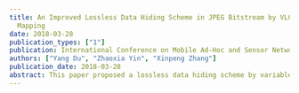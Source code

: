 ```yaml
---
title: An Improved Lossless Data Hiding Scheme in JPEG Bitstream by VLC Mapping
  Mapping
date: 2018-03-28
publication_types: ["1"] 
publication: International Conference on Mobile Ad-Hoc and Sensor Networks
authors: ["Yang Du", "Zhaoxia Yin", "Xinpeng Zhang"]
publication_date: 2018-03-28
abstract: This paper proposed a lossless data hiding scheme by variable length code (VLC) mapping, which focused on embedding additional data into JPEG bitstream. The entropy-coded data in JPEG bitstream consists of a sequence of VLCs and the appended bits. Not all VLCs defined in the JPEG file header are used in the entropy-coded data and the replacement of unused-VLCs do nothing with image decompression. Hence, additional data can be embedded by mapping the unused-VLCs to the used-VLCs. To obtain higher embedding capacity, we improved the mapping rules in this paper. Employing the proposed mapping scheme, larger embedding capacity and no image distortion are both achieved while the filesize of JPEG is preserved after data embedding.
---
```

